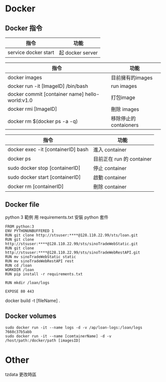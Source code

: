 # Docker
## Docker 指令

指令                 | 功能
-------------------- |------------------------
service docker start | 起 docker server


指令                 | 功能
-------------------- |------------------------
docker images        | 目前擁有的images
docker run -it [ImageID] /bin/bash | run images
docker commit [container name] hello-world:v1.0 | 打包image
docker rmi [ImageID] | 刪除 images
docker rm $(docker ps -a -q) | 移除停止的contaioners

指令                 | 功能
-------------------- |------------------------
docker exec -it [containerID] bash | 進入 container
docker ps            | 目前正在 run 的 container
sudo docker stop [containerID] | 停止 container 
sudo docker start [containerID] | 啟動 container 
docker rm [containerID] | 刪除 container


## Docker file

python 3 範例
用 requirements.txt 安裝 python 套件



```
FROM python:3
ENV PYTHONUNBUFFERED 1
RUN git clone http://stsuser:****@128.110.22.99/sts/loan.git
RUN git clone http://stsuser:****@128.110.22.99/sts/sinoTradeWebStatic.git
RUN git clone http://stsuser:****@128.110.22.99/sts/sinoTradeWebRestAPI.git
RUN mv sinoTradeWebStatic static
RUN mv sinoTradeWebRestAPI rest
RUN cd /loan
WORKDIR /loan
RUN pip install -r requirements.txt

RUN mkdir /loan/logs

EXPOSE 80 443

```

docker build -t [fileName] .

## Docker volumes

```
sudo docker run -it --name logs -d -v /ap/loan-logs:/loan/logs 7660c37b5abb
sudo docker run -it --name [comtainerName] -d -v /host/path:/docker/path [imagesID]
```

# Other 
tzdata 更改時區
